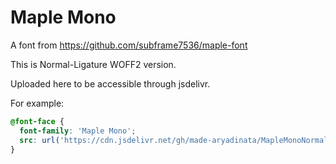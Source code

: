 # Maple Mono

A font from https://github.com/subframe7536/maple-font

This is Normal-Ligature WOFF2 version.

Uploaded here to be accessible through jsdelivr.

For example:
```css
@font-face {
  font-family: 'Maple Mono';
  src: url('https://cdn.jsdelivr.net/gh/made-aryadinata/MapleMonoNormal-Woff2/MapleMonoNormal-Regular.woff2') format('woff2');
}
```
